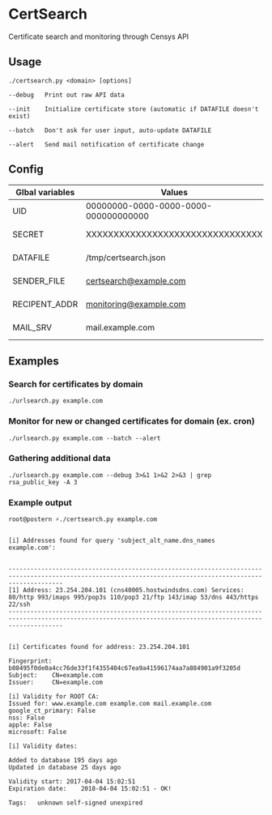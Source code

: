 # CertSearch
Certificate search and monitoring through Censys API

## Usage
`./certsearch.py <domain> [options]`

  `--debug   Print out raw API data`
  
  `--init    Initialize certificate store (automatic if DATAFILE doesn't exist)`
  
  `--batch   Don't ask for user input, auto-update DATAFILE`
  
  `--alert   Send mail notification of certificate change`
  
## Config
|Glbal variables|Values                              |Description         |
|---------------|------------------------------------|--------------------|
|UID            |00000000-0000-0000-0000-000000000000|CENSYS API UID      |
|SECRET         |XXXXXXXXXXXXXXXXXXXXXXXXXXXXXXXX    |CENSYS API SECRET   |
|DATAFILE       |/tmp/certsearch.json                |CERTIFICATES STORAGE|
|SENDER_FILE    |certsearch@example.com              |ALERT SENDER        |
|RECIPENT_ADDR  |monitoring@example.com              |ALERT RECIPIENT     |
|MAIL_SRV       |mail.example.com                    |ALERT SERVER        |

## Examples

### Search for certificates by domain

`./urlsearch.py example.com`

### Monitor for new or changed certificates for domain (ex. cron)

`./urlsearch.py example.com --batch --alert`

### Gathering additional data

`./urlsearch.py example.com --debug 3>&1 1>&2 2>&3 | grep rsa_public_key -A 3`

### Example output

```
root@postern ⚡./certsearch.py example.com


[i] Addresses found for query 'subject_alt_name.dns_names example.com':


-----------------------------------------------------------------------------------------------------------------------------------------------------------
[1] Address: 23.254.204.101 (cns40005.hostwindsdns.com) Services: 80/http 993/imaps 995/pop3s 110/pop3 21/ftp 143/imap 53/dns 443/https 22/ssh
-----------------------------------------------------------------------------------------------------------------------------------------------------------


[i] Certificates found for address: 23.254.204.101

Fingerprint:	b08495f0de0a4cc76de33f1f4355404c67ea9a41596174aa7a884901a9f3205d
Subject:	CN=example.com
Issuer:		CN=example.com

[i] Validity for ROOT CA:
Issued for:	www.example.com example.com mail.example.com
google_ct_primary: False
nss: False
apple: False
microsoft: False

[i] Validity dates:

Added to database 195 days ago
Updated in database 25 days ago

Validity start:	2017-04-04 15:02:51
Expiration date:	2018-04-04 15:02:51 - OK!

Tags:	unknown self-signed unexpired


```
